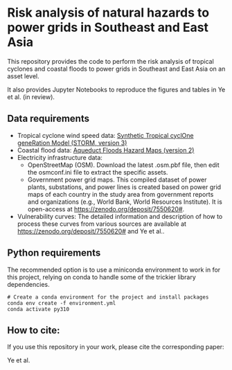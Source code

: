 # Risk analysis of natural hazards to power grids in Southeast and East Asia
This repository provides the code to perform the risk analysis of tropical cyclones and coastal floods to power grids in Southeast and East Asia on an asset level.

It also provides Jupyter Notebooks to reproduce the figures and tables in Ye et al. (in review).

## Data requirements
- Tropical cyclone wind speed data: [Synthetic Tropical cyclOne geneRation Model (STORM, version 3)](https://data.4tu.nl/articles/dataset/STORM_climate_change_tropical_cyclone_wind_speed_return_periods/14510817)
- Coastal flood data: [Aqueduct Floods Hazard Maps (version 2)](http://wri-projects.s3.amazonaws.com/AqueductFloodTool/download/v2/index.html)
- Electricity infrastructure data:
  - OpenStreetMap (OSM). Download the latest .osm.pbf file, then edit the osmconf.ini file to extract the specific assets.
  - Government power grid maps. This compiled dataset of power plants, substations, and power lines is created based on power grid maps of each country in the study area from government reports and organizations (e.g., World Bank, World Resources Institute). It is open-access at https://zenodo.org/deposit/7550620#.
- Vulnerability curves: The detailed information and description of how to process these curves from various sources are available at https://zenodo.org/deposit/7550620# and Ye et al..

## Python requirements
The recommended option is to use a miniconda environment to work in for this project, relying on conda to handle some of the trickier library dependencies.
```
# Create a conda environment for the project and install packages
conda env create -f environment.yml
conda activate py310
```

## How to cite:
If you use this repository in your work, please cite the corresponding paper:

Ye et al.
